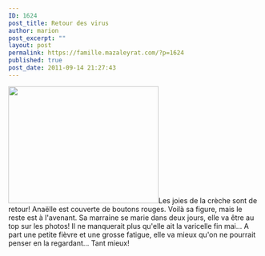 ```yaml
---
ID: 1624
post_title: Retour des virus
author: marion
post_excerpt: ""
layout: post
permalink: https://famille.mazaleyrat.com/?p=1624
published: true
post_date: 2011-09-14 21:27:43
---
```

<a href="http://famille.mazaleyrat.com/wp-content/uploads/2011/09/DSC_0040.jpg"><img src="http://famille.mazaleyrat.com/wp-content/uploads/2011/09/DSC_0040-300x234.jpg" alt="" title="boutons" width="300" height="234" class="alignleft size-medium wp-image-1625" /></a>Les joies de la crèche sont de retour! Anaëlle est couverte de boutons rouges. Voilà sa figure, mais le reste est à l'avenant.
Sa marraine se marie dans deux jours, elle va être au top sur les photos! Il ne manquerait plus qu'elle ait la varicelle fin mai...
A part une petite fièvre et une grosse fatigue, elle va mieux qu'on ne pourrait penser en la regardant... Tant mieux!